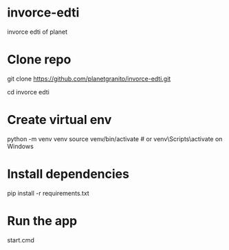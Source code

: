 # invorce-edti
invorce edti of planet

# Clone repo
git clone https://github.com/planetgranito/invorce-edti.git

cd invorce edti

# Create virtual env
python -m venv venv
source venv/bin/activate  # or venv\Scripts\activate on Windows

# Install dependencies
pip install -r requirements.txt

# Run the app
start.cmd
